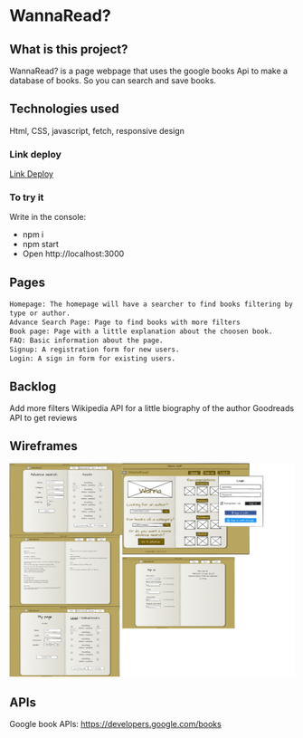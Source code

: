 # WannaRead?

## What is this project?
WannaRead? is a page webpage that uses the google books Api to make a database of books. So you can search and save books.

## Technologies used
Html, CSS, javascript, fetch, responsive design

### Link deploy
[Link Deploy](https://xcaparros89.github.io/Big-project-1/)

### To try it
Write in the console:
- npm i
- npm start
- Open http://localhost:3000


## Pages

    Homepage: The homepage will have a searcher to find books filtering by type or author.
    Advance Search Page: Page to find books with more filters
    Book page: Page with a little explanation about the choosen book.
    FAQ: Basic information about the page.
    Signup: A registration form for new users.
    Login: A sign in form for existing users.

## Backlog    
Add more filters
Wikipedia API for a little biography of the author
Goodreads API to get reviews


## Wireframes    
<img src='img/wireframe/layout.jpg' alt='layout' />

## APIs
Google book APIs: https://developers.google.com/books



